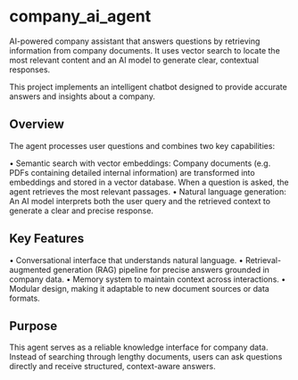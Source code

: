 # company_ai_agent
AI-powered company assistant that answers questions by retrieving information from company documents. It uses vector search to locate the most relevant content and an AI model to generate clear, contextual responses.

This project implements an intelligent chatbot designed to provide accurate answers and insights about a company.

## Overview

The agent processes user questions and combines two key capabilities:

• Semantic search with vector embeddings: Company documents (e.g. PDFs containing detailed internal information) are transformed into embeddings and stored in a vector database. When a question is asked, the agent retrieves the most relevant passages.
• Natural language generation: An AI model interprets both the user query and the retrieved context to generate a clear and precise response.

## Key Features

• Conversational interface that understands natural language.
• Retrieval-augmented generation (RAG) pipeline for precise answers grounded in company data.
• Memory system to maintain context across interactions.
• Modular design, making it adaptable to new document sources or data formats.

## Purpose

This agent serves as a reliable knowledge interface for company data. Instead of searching through lengthy documents, users can ask questions directly and receive structured, context-aware answers.
